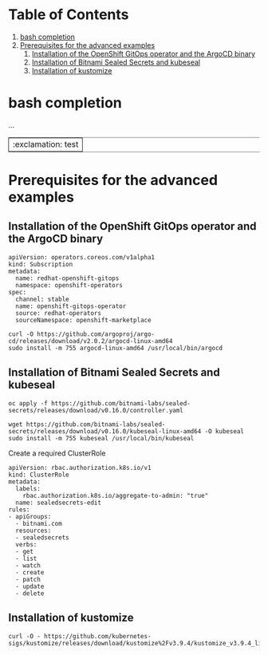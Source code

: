 
# Table of Contents

1.  [bash completion](#org7be23bc)
2.  [Prerequisites for the advanced examples](#orgd3e19e7)
    1.  [Installation of the OpenShift GitOps operator and the ArgoCD binary](#orgb92fbee)
    2.  [Installation of Bitnami Sealed Secrets and kubeseal](#org521db03)
    3.  [Installation of kustomize](#org63cee9a)


<a id="org7be23bc"></a>

# bash completion

&#x2026;

<table border="2" cellspacing="0" cellpadding="6" rules="groups" frame="hsides">


<colgroup>
<col  class="org-left" />
</colgroup>
<tbody>
<tr>
<td class="org-left">:exclamation: test</td>
</tr>
</tbody>
</table>


<a id="orgd3e19e7"></a>

# Prerequisites for the advanced examples


<a id="orgb92fbee"></a>

## Installation of the OpenShift GitOps operator and the ArgoCD binary

    apiVersion: operators.coreos.com/v1alpha1
    kind: Subscription
    metadata:
      name: redhat-openshift-gitops
      namespace: openshift-operators
    spec:
      channel: stable
      name: openshift-gitops-operator
      source: redhat-operators
      sourceNamespace: openshift-marketplace

    curl -O https://github.com/argoproj/argo-cd/releases/download/v2.0.2/argocd-linux-amd64
    sudo install -m 755 argocd-linux-amd64 /usr/local/bin/argocd


<a id="org521db03"></a>

## Installation of Bitnami Sealed Secrets and kubeseal

    oc apply -f https://github.com/bitnami-labs/sealed-secrets/releases/download/v0.16.0/controller.yaml

    wget https://github.com/bitnami-labs/sealed-secrets/releases/download/v0.16.0/kubeseal-linux-amd64 -O kubeseal
    sudo install -m 755 kubeseal /usr/local/bin/kubeseal

Create a required ClusterRole

    apiVersion: rbac.authorization.k8s.io/v1
    kind: ClusterRole
    metadata:
      labels:
        rbac.authorization.k8s.io/aggregate-to-admin: "true"
      name: sealedsecrets-edit
    rules:
    - apiGroups:
      - bitnami.com
      resources:
      - sealedsecrets
      verbs:
      - get
      - list
      - watch
      - create
      - patch
      - update
      - delete


<a id="org63cee9a"></a>

## Installation of kustomize

    curl -O - https://github.com/kubernetes-sigs/kustomize/releases/download/kustomize%2Fv3.9.4/kustomize_v3.9.4_linux_amd64.tar.gz
